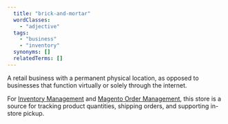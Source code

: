 ```yaml
---
  title: "brick-and-mortar"
  wordClasses:
    - "adjective"
  tags:
    - "business"
    - "inventory"
  synonyms: []
  relatedTerms: []
---
```

A retail business with a permanent physical location, as opposed to businesses that function virtually or solely through the internet.

For [Inventory Management](https://docs.magento.com/m2/ee/user_guide/catalog/inventory-sources.html) and [Magento Order Management](https://omsdocs.magento.com/en/getting-started/terminology/), this store is a source for tracking product quantities, shipping orders, and supporting in-store pickup.
